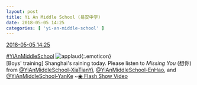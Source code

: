 ```yaml
---
layout: post
title: Yi An Middle School (易安中学)
date: 2018-05-05 14:25
categories: [ 'yi-an-middle-school' ]
---
```


<div class="weibo-info">
  <a href="https://weibo.com/6074218720/GfeVnuupf">2018-05-05 14:25</a>
</div>

[#YiAnMiddleSchool](https://weibo.com/p/100808e5c67e0668537d4caddefd946dcff208/super_index) ![applaud](https://img.t.sinajs.cn/t4/appstyle/expression/ext/normal/6e/2018new_guzhang_org.png){:.emoticon}  
[Boys' training] Shanghai's raining today. Please listen to *Missing You* (想你) from [@YiAnMiddleSchool-XiaTianYi](https://weibo.com/6286030291), [@YiAnMiddleSchool-EnHao](https://weibo.com/u/6346318257), and [@YiAnMiddleSchool-YanKe](https://weibo.com/u/6505423304) ~[◉ Flash Show Video](https://www.miaopai.com/show/XJiS3~ukALBOJHLUKGn4iKNrCu1tE5iwibBQzw__.htm)
